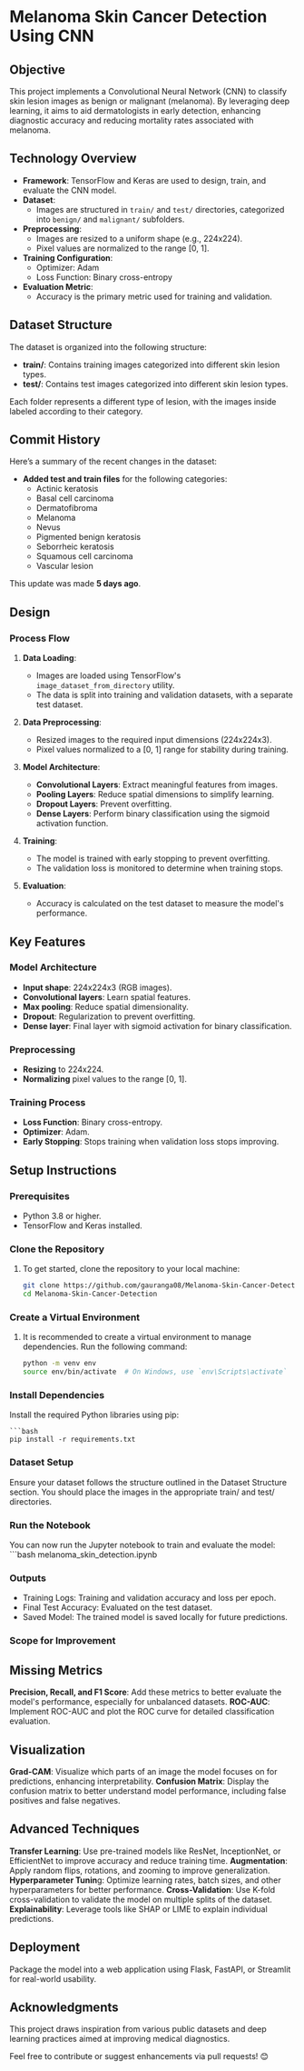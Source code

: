 # Melanoma Skin Cancer Detection Using CNN

## Objective
This project implements a Convolutional Neural Network (CNN) to classify skin lesion images as benign or malignant (melanoma). By leveraging deep learning, it aims to aid dermatologists in early detection, enhancing diagnostic accuracy and reducing mortality rates associated with melanoma.

## Technology Overview
- **Framework**: TensorFlow and Keras are used to design, train, and evaluate the CNN model.
- **Dataset**:
  - Images are structured in `train/` and `test/` directories, categorized into `benign/` and `malignant/` subfolders.
- **Preprocessing**:
  - Images are resized to a uniform shape (e.g., 224x224).
  - Pixel values are normalized to the range [0, 1].
- **Training Configuration**:
  - Optimizer: Adam
  - Loss Function: Binary cross-entropy
- **Evaluation Metric**:
  - Accuracy is the primary metric used for training and validation.

## Dataset Structure
The dataset is organized into the following structure:
- **train/**: Contains training images categorized into different skin lesion types.
- **test/**: Contains test images categorized into different skin lesion types.

Each folder represents a different type of lesion, with the images inside labeled according to their category.

## Commit History
Here’s a summary of the recent changes in the dataset:
- **Added test and train files** for the following categories:
  - Actinic keratosis
  - Basal cell carcinoma
  - Dermatofibroma
  - Melanoma
  - Nevus
  - Pigmented benign keratosis
  - Seborrheic keratosis
  - Squamous cell carcinoma
  - Vascular lesion

This update was made **5 days ago**.

## Design

### Process Flow

1. **Data Loading**:
   - Images are loaded using TensorFlow's `image_dataset_from_directory` utility.
   - The data is split into training and validation datasets, with a separate test dataset.

2. **Data Preprocessing**:
   - Resized images to the required input dimensions (224x224x3).
   - Pixel values normalized to a [0, 1] range for stability during training.

3. **Model Architecture**:
   - **Convolutional Layers**: Extract meaningful features from images.
   - **Pooling Layers**: Reduce spatial dimensions to simplify learning.
   - **Dropout Layers**: Prevent overfitting.
   - **Dense Layers**: Perform binary classification using the sigmoid activation function.

4. **Training**:
   - The model is trained with early stopping to prevent overfitting.
   - The validation loss is monitored to determine when training stops.

5. **Evaluation**:
   - Accuracy is calculated on the test dataset to measure the model's performance.

## Key Features

### Model Architecture
- **Input shape**: 224x224x3 (RGB images).
- **Convolutional layers**: Learn spatial features.
- **Max pooling**: Reduce spatial dimensionality.
- **Dropout**: Regularization to prevent overfitting.
- **Dense layer**: Final layer with sigmoid activation for binary classification.

### Preprocessing
- **Resizing** to 224x224.
- **Normalizing** pixel values to the range [0, 1].

### Training Process
- **Loss Function**: Binary cross-entropy.
- **Optimizer**: Adam.
- **Early Stopping**: Stops training when validation loss stops improving.

## Setup Instructions

### Prerequisites
- Python 3.8 or higher.
- TensorFlow and Keras installed.

### Clone the Repository
1. To get started, clone the repository to your local machine:
    ```bash
    git clone https://github.com/gauranga08/Melanoma-Skin-Cancer-Detection.git
    cd Melanoma-Skin-Cancer-Detection

### Create a Virtual Environment
1. It is recommended to create a virtual environment to manage dependencies. Run the following command:
    ```bash
    python -m venv env
    source env/bin/activate  # On Windows, use `env\Scripts\activate`
### Install Dependencies
Install the required Python libraries using pip:
  
    ```bash
    pip install -r requirements.txt
### Dataset Setup
Ensure your dataset follows the structure outlined in the Dataset Structure section. You should place the images in the appropriate train/ and test/ directories.

### Run the Notebook
You can now run the Jupyter notebook to train and evaluate the model:
    ```bash
    melanoma_skin_detection.ipynb

### Outputs
- Training Logs: Training and validation accuracy and loss per epoch.
- Final Test Accuracy: Evaluated on the test dataset.
- Saved Model: The trained model is saved locally for future predictions.
### Scope for Improvement
## Missing Metrics
**Precision, Recall, and F1 Score**: Add these metrics to better evaluate the model's performance, especially for unbalanced datasets.
**ROC-AUC**: Implement ROC-AUC and plot the ROC curve for detailed classification evaluation.
## Visualization
**Grad-CAM**: Visualize which parts of an image the model focuses on for predictions, enhancing interpretability.
**Confusion Matrix**: Display the confusion matrix to better understand model performance, including false positives and false negatives.
## Advanced Techniques
**Transfer Learning**: Use pre-trained models like ResNet, InceptionNet, or EfficientNet to improve accuracy and reduce training time.
**Augmentation**: Apply random flips, rotations, and zooming to improve generalization.
**Hyperparameter Tunin**g: Optimize learning rates, batch sizes, and other hyperparameters for better performance.
**Cross-Validation**: Use K-fold cross-validation to validate the model on multiple splits of the dataset.
**Explainability**: Leverage tools like SHAP or LIME to explain individual predictions.
## Deployment
Package the model into a web application using Flask, FastAPI, or Streamlit for real-world usability.
## Acknowledgments
This project draws inspiration from various public datasets and deep learning practices aimed at improving medical diagnostics.

Feel free to contribute or suggest enhancements via pull requests! 😊
